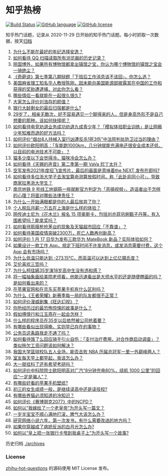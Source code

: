 # 知乎热榜
[![Build Status](https://github.com/ToWeLong/zhihu-hot-questions/workflows/CI/badge.svg)](https://github.com/ToWeLong/zhihu-hot-questions/actions)
[![GitHub language](https://img.shields.io/badge/language-golang-orange.svg)](https://golang.org/)
[![GitHub license](https://img.shields.io/github/license/ToWeLong/zhihu-hot-questions)](https://github.com/ToWeLong/zhihu-hot-questions/blob/main/LICENSE)

知乎热门话题，记录从 2020-11-29 日开始的知乎热门话题。每小时抓取一次数据，按天[归档](./archives)

<!-- BEGIN -->

1. [为什么不能在最好的年纪选择安逸？](https://www.zhihu.com/question/433551479)
1. [如何看待 QQ 扫描读取所有浏览器的历史记录？](https://www.zhihu.com/question/439768601)
1. [除国博外，如果所有博物馆都拿出镇馆之宝，你认为哪个博物馆的镇馆之宝会一骑绝尘？](https://www.zhihu.com/question/439459795)
1. [《奇葩说》第七季第八期辩题「下班后工作消息该不该回」，你怎么选？](https://www.zhihu.com/question/439692187)
1. [美国麻省理工知名华人教授陈刚，因未能向美国能源部披露其在中国的工作和获得的奖励遭逮捕，对此你怎么看？](https://www.zhihu.com/question/439471910)
1. [哪些情侣一看就能在一起很久很久?](https://www.zhihu.com/question/309398217)
1. [大家怎么评价刘浩存的颜值？](https://www.zhihu.com/question/415082238)
1. [银行大龄剩女的最后归宿都是什么?](https://www.zhihu.com/question/429775260)
1. [29岁了，相亲无数次，好不容易遇见一个聊得来的人，但是身高外形不是自己想要的那种，该如何抉择呢？](https://www.zhihu.com/question/422905675)
1. [如何看待电竞劝退业务成功劝退九成青少年？「模拟体验职业训练」是让网瘾少年知难而退的好方法吗？](https://www.zhihu.com/question/439147407)
1. [如何评价“烟台8人持械入室行凶遭反杀1死3伤”中法院判处防卫过当的理由？](https://www.zhihu.com/question/439477371)
1. [如何评价欧阳明高：「车能跑1000km，几分钟就能充满电还很安全成本还低，以目前的电池技术不可能」？](https://www.zhihu.com/question/439729404)
1. [猫多少度以下会觉得冷，猫咪冷会怎么办？](https://www.zhihu.com/question/418412189)
1. [如何看待《天赐的声音》第二季第一期 VaVa 怼丁太升？](https://www.zhihu.com/question/439590940)
1. [空军发布2021年度招飞宣传片，最后的画面是意味着the NEXT 发布在即吗?](https://www.zhihu.com/question/438066522)
1. [如何看待多位浙大学子去淘宝算命测算放假时间，称「此卦非同小可」，导致商家拉黑浙大学生？](https://www.zhihu.com/question/439266362)
1. [南京地铁 9 号线工地钢筋一摔就断官方判定为「恶搞视频」，造谣者出于怎样的心理？将面对哪些法律责任？](https://www.zhihu.com/question/438720571)
1. [为什么一开始满眼都是你的人最后放弃了你？](https://www.zhihu.com/question/437654996)
1. [个人税后月薪一万五在上海是什么样的体验？](https://www.zhihu.com/question/277693876)
1. [网传迪士尼为《花木兰》报名 15 项奥斯卡，包括刘亦菲巩俐甄子丹等，有入围希望吗？能拿奖吗？](https://www.zhihu.com/question/439793872)
1. [如何看待筋膜枪抢茅台的现象及天猫超市回应「不靠谱」？](https://www.zhihu.com/question/439491902)
1. [如何看待美国疫情突破2300万，死亡人数再创新高？](https://www.zhihu.com/question/439147106)
1. [如何评价 1 月 17 日华为发布三款华为 MateBook 新品？实际体验如何？](https://www.zhihu.com/question/439804938)
1. [如果设计一款工作 App，规定下班时间不许发消息，或发消息需要付费，这个 App 会有市场吗？](https://www.zhihu.com/question/439733944)
1. [为什么低温只能达到 -273.15℃，而高温可以达到上亿亿摄氏度？](https://www.zhihu.com/question/405858890)
1. [艾伦喜欢三笠吗？](https://www.zhihu.com/question/377333434)
1. [为什么柯佳嬿35岁演18岁高中生没有违和感？](https://www.zhihu.com/question/438957474)
1. [将一幅抽象画给美院老师看，他能迅速看出是大师水平的还是随便瞎画的吗？是如何看出来的？](https://www.zhihu.com/question/314754694)
1. [在苹果官网和在京东买苹果手机有什么区别吗？](https://www.zhihu.com/question/381430800)
1. [为什么《王者荣耀》新赛季每一局的队友都很不正常？](https://www.zhihu.com/question/439581801)
1. [如何评价漫威剧集《旺达幻视》？](https://www.zhihu.com/question/436980136)
1. [你所经历过的最恐怖惊悚的故事是什么？](https://www.zhihu.com/question/21490596)
1. [假如傅慎行和江玉燕在一起会怎样？](https://www.zhihu.com/question/437332248)
1. [什么样的程序员在35岁以后依然被公司抢着要？](https://www.zhihu.com/question/437925439)
1. [有哪些看似出现得晚，实则早已存在的事物？](https://www.zhihu.com/question/29201534)
1. [公务员这条路我走不通了吗？](https://www.zhihu.com/question/439192444)
1. [如何看待饿了么回应骑手引火自伤：「支付治疗费用，对合作商启动调查」？类似拖欠工资问题该如何解决？](https://www.zhihu.com/question/439767419)
1. [我国大学篮球校队五人全场，能否击败 NBA 历届总冠军一里一外巅峰两人？](https://www.zhihu.com/question/437842131)
1. [室友每天早上都早起，我该怎么办？](https://www.zhihu.com/question/298972541)
1. [大一就挂科了还有希望考研吗？](https://www.zhihu.com/question/408290593)
1. [如何评价中科院院士欧阳明高对广汽“8分钟充电80%，续航 1000 公里”的回应“一定是骗人”？](https://www.zhihu.com/question/439766088)
1. [有哪些好看的苹果手机壁纸?](https://www.zhihu.com/question/366134445)
1. [初三的女生成绩一般，是继续读高中还是读技校?](https://www.zhihu.com/question/438520346)
1. [有哪些养猫必须知道的冷知识？](https://www.zhihu.com/question/428891310)
1. [如何评价《赛博朋克2077》中的NCPD？](https://www.zhihu.com/question/437308149)
1. [如何以“我嫁给了一个老皇帝”为开头写一篇文？](https://www.zhihu.com/question/416821615)
1. [一岁半宝宝不顺心满地打滚，脾气大该怎么办？](https://www.zhihu.com/question/439118994)
1. [研究网络小说六年，第一次发书，有什么需要改进的地方吗？](https://www.zhihu.com/question/439311023)
1. [如果你穿越成了病娇反派的白月光怎么办?](https://www.zhihu.com/question/407609343)
1. [如何以“皇上把一张银行卡甩到我桌子上”为开头写一个故事?](https://www.zhihu.com/question/439189931)

<!-- END -->

历史归档 [./archives](./archives)


### License
[zhihu-hot-questions](https://github.com/towelong/zhihu-hot-questions) 的源码使用 MIT License 发布。